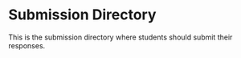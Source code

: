 # Submission Directory

This is the submission directory where students should submit their responses.
